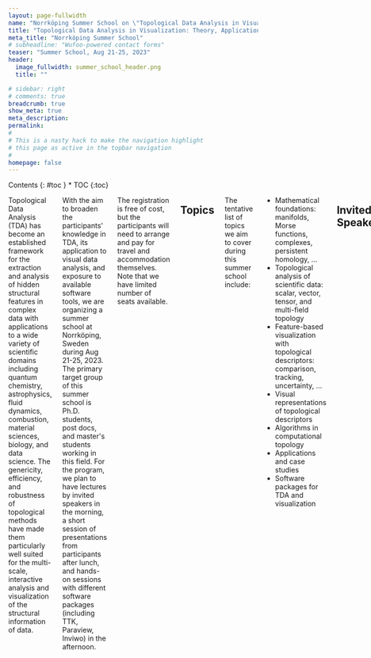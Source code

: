 ```yaml
---
layout: page-fullwidth
name: "Norrköping Summer School on \"Topological Data Analysis in Visualization: Theory, Applications, Software\""
title: "Topological Data Analysis in Visualization: Theory, Applications, Software"
meta_title: "Norrköping Summer School"
# subheadline: "Wufoo-powered contact forms"
teaser: "Summer School, Aug 21-25, 2023"
header:
  image_fullwidth: summer_school_header.png
  title: ""

# sidebar: right
# comments: true
breadcrumb: true
show_meta: true
meta_description:
permalink:
#
# This is a nasty hack to make the navigation highlight
# this page as active in the topbar navigation
#
homepage: false
---
```


<div class="row">
<div class="medium-3 medium-push-9 columns" markdown="1">
<div class="panel radius" markdown="1">
Contents
{: #toc }
*  TOC
{:toc}
</div>
</div><!-- /.medium-4.columns -->

<div class="medium-9 medium-pull-3 columns" markdown="1">

Topological Data Analysis (TDA) has become an established framework for the extraction and analysis of hidden structural features in complex data with applications to a wide variety of scientific domains including quantum chemistry, astrophysics, fluid dynamics, combustion, material sciences, biology, and data science. The genericity, efficiency, and robustness of topological methods have made them particularly well suited for the multi-scale, interactive analysis and visualization of the structural information of data.

With the aim to broaden the participants' knowledge in TDA, its application to visual data analysis, and exposure to available software tools, we are organizing a summer school at Norrköping, Sweden during Aug 21-25, 2023. The primary target group of this summer school is Ph.D. students, post docs, and master's students working in this field. For the program, we plan to have lectures by invited speakers in the morning, a short session of presentations from participants after lunch, and hands-on sessions with different software packages (including TTK, Paraview, Inviwo) in the afternoon. 
 
The registration is free of cost, but the participants will need to arrange and pay for travel and accommodation themselves. Note that we have limited number of seats available.

## Topics

The tentative list of topics we aim to cover during this summer school include:

- Mathematical foundations: manifolds, Morse functions, complexes, persistent homology, ... 
- Topological analysis of scientific data: scalar, vector, tensor, and multi-field topology 
- Feature-based visualization with topological descriptors: comparison, tracking, uncertainty, ...  
- Visual representations of topological descriptors
- Algorithms in computational topology 
- Applications and case studies 
- Software packages for TDA and visualization

## Invited Speakers
Here is a list of confirmed speakers:
- [Christoph Garth](https://vis.uni-kl.de/team/garth/), *Technische Universität Kaiserslautern*.
- [Jonas Lukasczyk](https://www.jluk.de/), *Technische Universität Kaiserslautern*.
- [Paul Rosen](https://www.sci.utah.edu/people/prosen.html), *SCI Institute, University of Utah*.
- [Martina Scolamiero](https://www.kth.se/profile/scola), *KTH, Stockholm*.
- [Raghavendra Sridharamurthy](https://raghavendrags.github.io/), *SCI Institute, University of Utah*.

## Program
<table>
    <caption></caption>
    <thead>
        <tr>
            <td>Date</td><td>Morning (9:00 to 12:30)</td><td>Afternoon (13:30 to 17:00)</td>
        </tr>
    </thead>
    <tbody>
        <tr>
            <th>Monday, Aug 21</th>
            <td>
                Welcome address, and two lectures on mathematical foundations.
            </td>
            <td>
                Student presentations followed by open discussion and reflection session on the topics of the day.
            </td>
        </tr>
        <tr>
            <th>Tuesday, Aug 22</th>
            <td>
                Lectures on simplicial homology, persistent homology, and scalar field topology.
            </td>
            <td>
                A short presentation session on applications of TDA followed by lab session on using TDA software.
            </td>
        </tr>
        <tr>
            <th>Wednesday, Aug 23</th>
            <td>
                Lectures on efficient parallel and distributed algorithms for computational topology.
            </td>
            <td>
                Excursion
            </td>
        </tr>
        <tr>
            <th>Thursday, Aug 24</th>
            <td>
                Lectures on vector, tensor, and multi-field topology.
            </td>
            <td>
                Student presentations followed by lab session on using TDA and visualization software.
            </td>
        </tr>
        <tr>
            <th>Friday, Aug 25</th>
            <td>
                Lectures on comparison, tracking, and uncertainty visulization using topological descriptors.
            </td>
            <td>
                A short hands-on software session followed by closing remarks at 15:00.
            </td>
        </tr>
    </tbody>
</table>

## Registration

<iframe width="800px" height="1000px" src="https://forms.office.com/e/KufwEtD8ZY?embed=true" frameborder="0" marginwidth="0" marginheight="0" style="border: none; max-width:100%; max-height:100vh" allowfullscreen webkitallowfullscreen mozallowfullscreen msallowfullscreen> </iframe>
  
## Travel grant 
  
The organizers have decided to offer full financial support for travel and accomodation of *one student*. To apply for this opportunity, a student should send an email to [ingrid.hotz@liu.se](mailto:ingrid.hotz@liu.se?subject=Summer School Travel grant:) with a letter of recommendation from their supervisor clearly specifying the student's merit, relevance of this summer school to the student's research, and justification of unavailibility of any other source of funding for this visit.
  
## Organizers

- [Ingrid Hotz](https://scivis.github.io/staff/ingho32/), *Linköping University*, [ingrid.hotz@liu.se](mailto:ingrid.hotz@liu.se?subject=Summer School:)
- [Talha Bin Masood](https://scivis.github.io/staff/talma90/), *Linköping University*, [talha.bin.masood@liu.se](mailto:talha.bin.masood@liu.se?subject=Summer School:)
- [Vijay Natarajan](https://www.csa.iisc.ac.in/~vijayn/), *Indian Institute of Science, Bangalore*, [vijayn@iisc.ac.in](mailto:vijayn@iisc.ac.in?subject=Summer School:)

</div><!-- /.medium-8.columns -->
</div><!-- /.row -->
